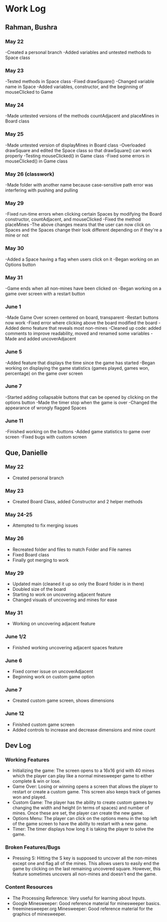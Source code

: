 # Work Log

## Rahman, Bushra

### May 22

-Created a personal branch
-Added variables and untested methods to Space class

### May 23

-Tested methods in Space class
-Fixed drawSquare()
-Changed variable name in Space
-Added variables, constructor, and the beginning of mouseClicked to Game

### May 24
-Made untested versions of the methods countAdjacent and placeMines in Board class

### May 25
-Made untested version of displayMines in Board class
-Overloaded drawSquare and edited the Space class so that drawSquare() can work properly
-Testing mouseClicked() in Game class
-Fixed some errors in mouseClicked() in Game class

### May 26 (classwork)
-Made folder with another name because case-sensitive path error was interfering with pushing and pulling

### May 29
-Fixed run-time errors when clicking certain Spaces by modifying the Board constructor, countAdjacent, and mouseClicked
-Fixed the method placeMines
-The above changes means that the user can now click on Spaces and the Spaces change their look different depending on if they're a mine or not

### May 30
-Added a Space having a flag when users click on it
-Began working on an Options button

### May 31
-Game ends when all non-mines have been clicked on
-Began working on a game over screen with a restart button

### June 1
-Made Game Over screen centered on board, transparent
-Restart buttons now work
-Fixed error where clicking above the board modified the board
-Added demo feature that reveals most non-mines
-Cleaned up code: added comments to improve readability, moved and renamed some variables
-Made and added uncoverAdjacent

### June 5
-Added feature that displays the time since the game has started
-Began working on displaying the game statistics (games played, games won, percentage) on the game over screen

### June 7
-Started adding collapsable buttons that can be opened by clicking on the options button
-Made the timer stop when the game is over
-Changed the appearance of wrongly flagged Spaces

### June 11
-Finished working on the buttons
-Added game statistics to game over screen
-Fixed bugs with custom screen

## Que, Danielle

### May 22
- Created personal branch

### May 23
- Created Board Class, added Constructor and 2 helper methods

### May 24-25
- Attempted to fix merging issues

### May 26
- Recreated folder and files to match Folder and File names
- Fixed Board class
- Finally got merging to work

### May 29
- Updated main (cleaned it up so only the Board folder is in there)
- Doubled size of the board
- Starting to work on uncovering adjacent feature
- Changed visuals of uncovering and mines for ease

### May 31
- Working on uncovering adjacent feature

### June 1/2
- Finished working uncovering adjacent spaces feature

### June 6
- Fixed corner issue on uncoverAdjacent
- Beginning work on custom game option

### June 7
- Created custom game screen, shows dimensions

### June 12
- Finished custom game screen
- Added controls to increase and decrease dimensions and mine count

## Dev Log

### Working Features
- Initializing the game: The screen opens to a 16x16 grid with 40 mines which the player can play like a normal minesweeper game to either complete & win or lose.
- Game Over: Losing or winning opens a screen that allows the player to restart or create a custom game. This screen also keeps track of games won and played.
- Custom Game: The player has the ability to create custom games by changing the width and height (in terms of spaces) and number of mines. Once these are set, the player can create the new game.
- Options Menu: The player can click on the options menu in the top left of the game screen to have the ability to restart with a new game.
- Timer: The timer displays how long it is taking the player to solve the game.

### Broken Features/Bugs
- Pressing S: Hitting the S key is supposed to uncover all the non-mines except one and flag all of the mines. This allows users to easily end the game by clicking on the last remaining uncovered square. However, this feature sometimes uncovers all non-mines and doesn't end the game.

### Content Resources
- The Processing Reference: Very useful for learning about Inputs.
- Google Minesweeper: Good reference material for minesweeper basics.
- freeminesweeper.org Minesweeper: Good reference material for the graphics of minesweeper.